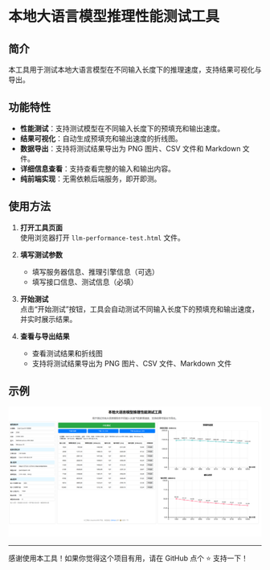 # 本地大语言模型推理性能测试工具

## 简介

本工具用于测试本地大语言模型在不同输入长度下的推理速度，支持结果可视化与导出。

## 功能特性

- **性能测试**：支持测试模型在不同输入长度下的预填充和输出速度。
- **结果可视化**：自动生成预填充和输出速度的折线图。
- **数据导出**：支持将测试结果导出为 PNG 图片、CSV 文件和 Markdown 文件。
- **详细信息查看**：支持查看完整的输入和输出内容。
- **纯前端实现**：无需依赖后端服务，即开即测。

## 使用方法

1. **打开工具页面**  
   使用浏览器打开 `llm-performance-test.html` 文件。

2. **填写测试参数**  
   - 填写服务器信息、推理引擎信息（可选）
   - 填写接口信息、测试信息（必填）

3. **开始测试**  
   点击“开始测试”按钮，工具会自动测试不同输入长度下的预填充和输出速度，并实时展示结果。

4. **查看与导出结果**  
   - 查看测试结果和折线图
   - 支持将测试结果导出为 PNG 图片、CSV 文件、Markdown 文件

## 示例

![本地大语言模型推理性能测试工具界面](main-screenshot.png "界面截图")

---

感谢使用本工具！如果你觉得这个项目有用，请在 GitHub 点个 ⭐ 支持一下！
